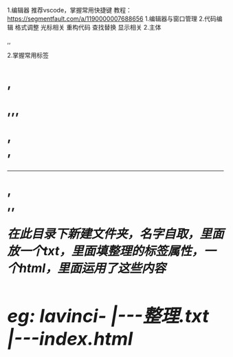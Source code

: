 1.编辑器 推荐vscode，掌握常用快捷键
  教程：https://segmentfault.com/a/1190000007688656
  1.编辑器与窗口管理
  2.代码编辑
    格式调整
    光标相关
    重构代码
    查找替换
    显示相关
2.主体
  <html>,<head>,<body>

2.掌握常用标签
  <h1>,<p>,<a>,<img>,<p>,<br>,<hr>,<br>,<b>,<i>

在此目录下新建文件夹，名字自取，里面放一个txt，里面填整理的标签属性，一个html，里面运用了这些内容

eg:
lavinci-
      |---整理.txt
      |---index.html
---
